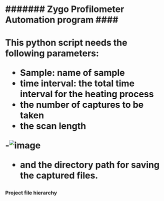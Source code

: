 <h1> ####### Zygo Profilometer Automation program #### <h1/>
  
  
  This python script needs the following parameters:
  
  - Sample: name of sample
  - time interval: the total time interval for the heating process
  - the number of captures to be taken
  - the scan length

-![image](https://github.com/bereket-tadesse/Zygo-OP-automation/assets/84309246/6e8471ca-8bcf-4b7b-891c-717657a90eca)
  
  - and the directory path for saving the captured files.


  <h3> Project file hierarchy </h3>
